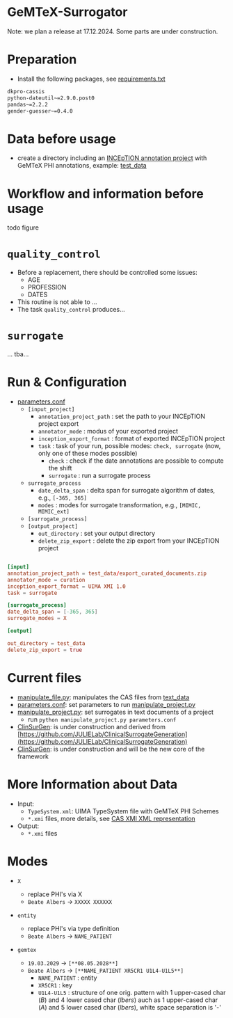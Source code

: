 # GeMTeX-Surrogator

Note: we plan a release at 17.12.2024.
Some parts are under construction.

# Preparation

* Install the following packages, see [requirements.txt](requirements.txt)

```requirements.txt
dkpro-cassis
python-dateutil~=2.9.0.post0
pandas~=2.2.2
gender-guesser~=0.4.0
```

# Data before usage

* create a directory including an [INCEpTION annotation project](https://inception-project.github.io/) with GeMTeX PHI annotations, example: [test_data](test_data)

# Workflow and information before usage

todo figure

# `quality_control`
* Before a replacement, there should be controlled some issues:
  * AGE
  * PROFESSION
  * DATES
* This routine is not able to ...
* The task `quality_control` produces...

# `surrogate`
... tba...

# Run & Configuration

* [parameters.conf](parameters.conf)
  * `[input_project]`
    * `annotation_project_path` : set the path to your INCEpTION project export
    * `annotator_mode` : modus of your exported project
    * `inception_export_format` : format of exported INCEpTION project
    * `task` : task of your run, possible modes: `check, surrogate` (now, only one of these modes possible)
      * `check` : check if the date annotations are possible to compute the shift
      * `surrogate` : run a surrogate process
  * `surrogate_process` 
    * `date_delta_span` : delta span for surrogate algorithm of dates, e.g., `[-365, 365]`
    * `modes` : modes for surrogate transformation, e.g., `[MIMIC, MIMIC_ext]`
  * `[surrogate_process]`
  * `[output_project]`
    * `out_directory` : set your output directory
    * `delete_zip_export` : delete the zip export from your INCEpTION project

```parameters.conf

[input]
annotation_project_path = test_data/export_curated_documents.zip
annotator_mode = curation
inception_export_format = UIMA XMI 1.0
task = surrogate

[surrogate_process]
date_delta_span = [-365, 365]
surrogate_modes = X

[output]

out_directory = test_data
delete_zip_export = true
```


# Current files

* [manipulate_file.py](manipulate_file.py): manipulates the CAS files from [text_data](test_data)
* [parameters.conf](parameters.conf): set parameters to run [manipulate_project.py](main.py) 
* [manipulate_project.py](main.py): set surrogates in text documents of a project
  * run `python manipulate_project.py parameters.conf`
* [ClinSurGen](ClinSurGen): is under construction and derived from [https://github.com/JULIELab/ClinicalSurrogateGeneration](https://github.com/JULIELab/ClinicalSurrogateGeneration) 
* [ClinSurGen](ClinSurGen): is under construction and will be the new core of the framework


# More Information about Data

* Input:
  * `TypeSystem.xml`: UIMA TypeSystem file with GeMTeX PHI Schemes
  * `*.xmi` files, more details, see [CAS XMI XML representation](https://github.com/dkpro/dkpro-cassis?tab=readme-ov-file)
* Output:
  * `*.xmi` files

# Modes

* `X`
  * replace PHI's via X
  * `Beate Albers` &rarr; `XXXXX XXXXXX`

* `entity`
  * replace PHI's via type definition
  * `Beate Albers` &rarr; `NAME_PATIENT`

* `gemtex`
  * `19.03.2029` &rarr; `[**08.05.2028**]`
  * `Beate Albers` &rarr; `[**NAME_PATIENT XR5CR1 U1L4-U1L5**]`
    * `NAME_PATIENT` : entity
    * `XR5CR1` : key
    * `U1L4-U1L5` : structure of one orig. pattern with 1 upper-cased char (_B_) and 4 lower cased char (_lbers_) auch as 1 upper-cased char (_A_) and 5 lower cased char (_lbers_), white space separation is '-'